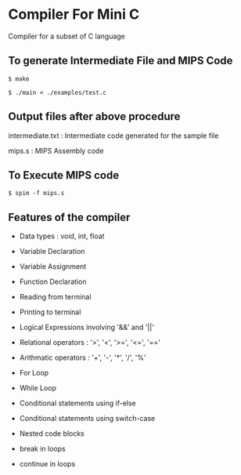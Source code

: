 # Compiler For Mini C

Compiler for a subset of C language 

## To generate Intermediate File and MIPS Code

	$ make

	$ ./main < ./examples/test.c

## Output files after above procedure 

intermediate.txt : Intermediate code generated for the sample file

mips.s : MIPS Assembly code


## To Execute MIPS code

	$ spim -f mips.s

## Features of the compiler 

* Data types : void, int, float

* Variable Declaration

* Variable Assignment

* Function Declaration

* Reading from terminal

* Printing to terminal

* Logical Expressions involving '&&' and '||'

* Relational operators : '>', '<', '>=', '<=', '=='

* Arithmatic operators : '+', '-', '*', '/', '%'

* For Loop

* While Loop

* Conditional statements using if-else 

* Conditional statements using switch-case

* Nested code blocks

* break in loops

* continue in loops
